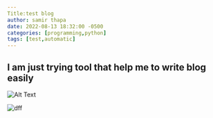 ```yaml
---
Title:test blog 
author: samir thapa
date: 2022-08-13 18:32:00 -0500
categories: [programming,python]
tags: [test,automatic]
---
```

## I am just trying tool that help me to write blog easily 


![Alt Text](https://media.giphy.com/media/vFKqnCdLPNOKc/giphy.gif)

![dff](https://miro.medium.com/max/480/1*SkOLGqLCykmP6iLo2BUWdQ.gif)

